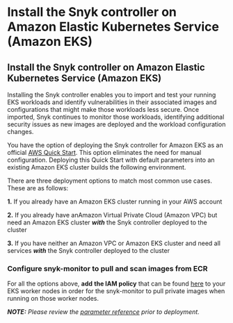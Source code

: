 # Install the Snyk controller on Amazon Elastic Kubernetes Service \(Amazon EKS\)

## Install the Snyk controller on Amazon Elastic Kubernetes Service \(Amazon EKS\)

Installing the Snyk controller enables you to import and test your running EKS workloads and identify vulnerabilities in their associated images and configurations that might make those workloads less secure. Once imported, Snyk continues to monitor those workloads, identifying additional security issues as new images are deployed and the workload configuration changes.

You have the option of deploying the Snyk controller for Amazon EKS as an official [AWS Quick Start](https://github.com/aws-quickstart/quickstart-eks-snyk). This option eliminates the need for manual configuration. Deploying this Quick Start with default parameters into an existing Amazon EKS cluster builds the following environment.

There are three deployment options to match most common use cases. These are as follows:

**1.** If you already have an Amazon EKS cluster running in your AWS account

**2.** If you already have anAmazon Virtual Private Cloud \(Amazon VPC\) but need an Amazon EKS cluster _**with**_ the Snyk controller deployed to the cluster

**3.** If you have neither an Amazon VPC or Amazon EKS cluster and need all services _**with**_ the Snyk controller deployed to the cluster

### Configure snyk-monitor to pull and scan images from ECR

For all the options above, **add** **the IAM policy** that can be found [here](https://docs.aws.amazon.com/AmazonECR/latest/userguide/ECR_on_EKS.html) to your EKS worker nodes in order for the snyk-monitor to pull private images when running on those worker nodes.

_**NOTE:**_ _Please review the_ [_parameter reference_](https://github.com/aws-quickstart/quickstart-eks-snyk#parameter-reference) _prior to deployment._

